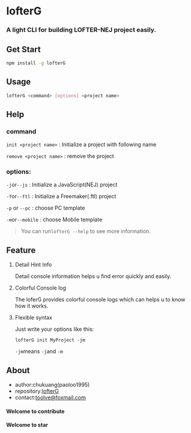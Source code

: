 # lofterG

### A light CLI for building LOFTER-NEJ project easily.



## Get Start

```bash
npm install -g lofterG
```

## Usage

```bash
lofterG <command> [options] <project name>
```

## Help

### command

`init <project name>` : Initialize a project with following name

`remove <project name>` : remove the project

### options:

`-j`or`--js` : Initialize a JavaScript(NEJ) project

`-f`or`--ftl` : Initialize a Freemaker(.ftl) project

`-p` or `--pc` : choose PC template

`-m`or`--mobile` : choose Mobile template

> You can run`lofterG --help` to see more information.

## Feature

1. Detail Hint Info

     Detail console information helps u find error quickly and easily.

2. Colorful Console log

     The loferG provides colorful console logs which can helps u to know how it works.

3. Flexible syntax

     Just write your options like this:

     `lofterG init MyProject -jm`

     `-jm`means `-j`and `-m`

## About 

- author:chukuang(paoloo1995)
- repository:[lofterG](https://github.com/paoloo1995/lofterG.git)
- contact:toolve@foxmail.com

#### Welcome to contribute

#### Welcome to star

